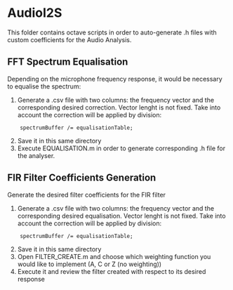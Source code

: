 # AudioI2S

This folder contains octave scripts in order to auto-generate .h files with custom coefficients for the Audio Analysis.

## FFT Spectrum Equalisation

Depending on the microphone frequency response, it would be necessary to equalise the spectrum:

1. Generate a .csv file with two columns: the frequency vector and the corresponding desired correction. Vector lenght is not fixed. Take into account the correction will be applied by division:

```
    spectrumBuffer /= equalisationTable;
```

2. Save it in this same directory
3. Execute EQUALISATION.m in order to generate corresponding .h file for the analyser.

## FIR Filter Coefficients Generation

Generate the desired filter coefficients for the FIR filter 

1. Generate a .csv file with two columns: the frequency vector and the corresponding desired equalisation. Vector lenght is not fixed. Take into account the correction will be applied by division:

```
    spectrumBuffer /= equalisationTable;
```

2. Save it in this same directory
3. Open FILTER_CREATE.m and choose which weighting function you would like to implement (A, C or Z (no weighting))
4. Execute it and review the filter created with respect to its desired response
